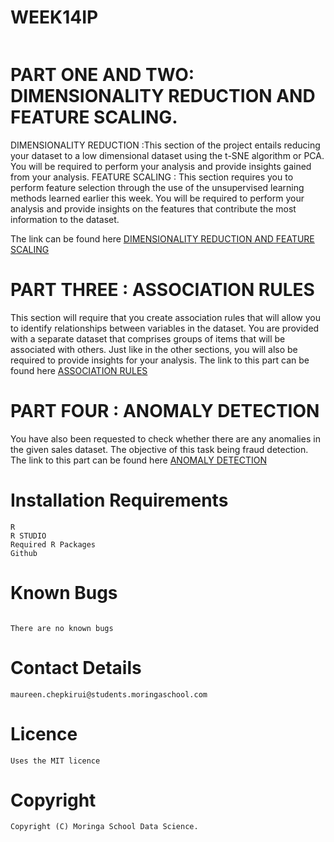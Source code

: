 # WEEK14IP
```DETERMINING INFORMED MARKETING STRATEGIES: that will result in the highest no. of sales (total price including tax). using unsupervised learning techniques and later providing recommendations based on your insights.
```
# PART ONE AND TWO: DIMENSIONALITY REDUCTION AND FEATURE SCALING.

DIMENSIONALITY REDUCTION :This section of the project entails reducing your dataset to a low dimensional dataset using the t-SNE algorithm or PCA. You will be required to perform your analysis and provide insights gained from your analysis.
FEATURE SCALING          : This section requires you to perform feature selection through the use of the unsupervised learning methods learned earlier this week. You will be required to perform your analysis and provide insights on the features that contribute the most information to the dataset.

The link can be found here [DIMENSIONALITY REDUCTION AND FEATURE SCALING](http://rpubs.com/Maureenbett/885317)

# PART THREE : ASSOCIATION RULES

This section will require that you create association rules that will allow you to identify relationships between variables in the dataset. You are provided with a separate dataset that comprises groups of items that will be associated with others. Just like in the other sections, you will also be required to provide insights for your analysis.
 The link to this part can be found here [ASSOCIATION RULES](http://rpubs.com/Maureenbett/885045)
 
 # PART FOUR : ANOMALY DETECTION
 
 You have also been requested to check whether there are any anomalies in the given sales dataset. The objective of this task being fraud detection.
 The link to this part can be found here [ANOMALY DETECTION](http://rpubs.com/Maureenbett/885071)
 
 # Installation Requirements

```
R
R STUDIO
Required R Packages
Github
```

# Known Bugs
```

There are no known bugs
```



# Contact Details
```
maureen.chepkirui@students.moringaschool.com
```

# Licence
```
Uses the MIT licence
```
# Copyright
```
Copyright (C) Moringa School Data Science.
```

